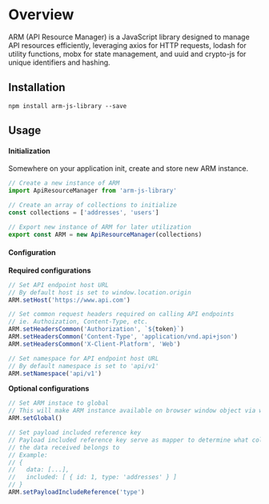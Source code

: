 # Overview

ARM (API Resource Manager) is a JavaScript library designed to manage API resources efficiently, leveraging axios for HTTP requests, lodash for utility functions, mobx for state management, and uuid and crypto-js for unique identifiers and hashing.

## Installation
```
npm install arm-js-library --save
```
## Usage

#### Initialization

Somewhere on your application init, create and store new ARM instance.
```javascript
// Create a new instance of ARM
import ApiResourceManager from 'arm-js-library'

// Create an array of collections to initialize
const collections = ['addresses', 'users']

// Export new instance of ARM for later utilization
export const ARM = new ApiResourceManager(collections)
```

#### Configuration

**Required configurations**
```javascript
// Set API endpoint host URL
// By default host is set to window.location.origin
ARM.setHost('https://www.api.com')

// Set common request headers required on calling API endpoints
// ie. Authoization, Content-Type, etc.
ARM.setHeadersCommon('Authorization', `${token}`)
ARM.setHeadersCommon('Content-Type', 'application/vnd.api+json')
ARM.setHeadersCommon('X-Client-Platform', 'Web')

// Set namespace for API endpoint host URL
// By default namespace is set to 'api/v1'
ARM.setNamespace('api/v1')
```

**Optional configurations**
```javascript
// Set ARM instace to global
// This will make ARM instance available on browser window object via window.ARM
ARM.setGlobal()

// Set payload included reference key
// Payload included reference key serve as mapper to determine what collection
// the data received belongs to
// Example:
// {
//   data: [...],
//   included: [ { id: 1, type: 'addresses' } ]
// }
ARM.setPayloadIncludeReference('type')

